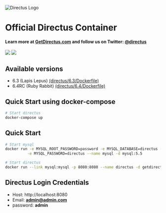 ![Directus Logo](http://getdirectus.com/assets/imgs/directus.png)

Official Directus Container
====================

#### Learn more at [GetDirectus.com](http://getdirectus.com) and follow us on Twitter: [@directus](https://twitter.com/directus)
[![](https://images.microbadger.com/badges/image/getdirectus/directus.svg)](https://microbadger.com/images/getdirectus/directus "Get your own image badge on microbadger.com")
[![](https://images.microbadger.com/badges/version/getdirectus/directus.svg)](https://microbadger.com/images/getdirectus/directus "Get your own version badge on microbadger.com")


## Available versions

* 6.3 (Lapis Lepus) [(directus/6.3/Dockerfile)](https://github.com/directus/directus-docker/blob/master/directus/6.3/Dockerfile)
* 6.4RC (Ruby Rabbit) [(directus/6.4/Dockerfile)](https://github.com/directus/directus-docker/blob/master/directus/6.4/Dockerfile)

## Quick Start using docker-compose
```bash
# Start directus
docker-compose up
```

## Quick Start
```bash
# Start mysql
docker run -e MYSQL_ROOT_PASSWORD=password -e MYSQL_DATABASE=directus -e MYSQL_USER=directus \
          -e MYSQL_PASSWORD=directus --name mysql -d mysql:5.5

# Start directus
docker run --link mysql:mysql -p 8080:8080 --name directus -d getdirectus/directus:6.3
```

## Directus Login Credentials

- Host: http://localhost:8080
- Email: **admin@admin.com**
- password: **admin**
